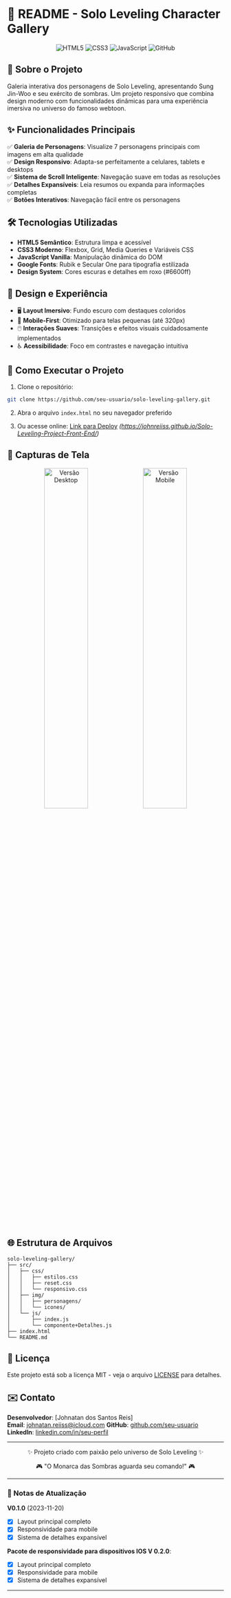 # 📜 README - Solo Leveling Character Gallery

<div align="center">
  <img src="https://img.shields.io/badge/HTML5-E34F26?style=for-the-badge&logo=html5&logoColor=white" alt="HTML5">
  <img src="https://img.shields.io/badge/CSS3-1572B6?style=for-the-badge&logo=css3&logoColor=white" alt="CSS3">
  <img src="https://img.shields.io/badge/JavaScript-F7DF1E?style=for-the-badge&logo=javascript&logoColor=black" alt="JavaScript">
  <img src="https://img.shields.io/badge/GitHub-100000?style=for-the-badge&logo=github&logoColor=white" alt="GitHub">
</div>

## 🌟 Sobre o Projeto

Galeria interativa dos personagens de Solo Leveling, apresentando Sung Jin-Woo e seu exército de sombras. Um projeto responsivo que combina design moderno com funcionalidades dinâmicas para uma experiência imersiva no universo do famoso webtoon.

## ✨ Funcionalidades Principais

✅ **Galeria de Personagens**: Visualize 7 personagens principais com imagens em alta qualidade  
✅ **Design Responsivo**: Adapta-se perfeitamente a celulares, tablets e desktops  
✅ **Sistema de Scroll Inteligente**: Navegação suave em todas as resoluções  
✅ **Detalhes Expansíveis**: Leia resumos ou expanda para informações completas  
✅ **Botões Interativos**: Navegação fácil entre os personagens  

## 🛠️ Tecnologias Utilizadas

- **HTML5 Semântico**: Estrutura limpa e acessível
- **CSS3 Moderno**: Flexbox, Grid, Media Queries e Variáveis CSS
- **JavaScript Vanilla**: Manipulação dinâmica do DOM
- **Google Fonts**: Rubik e Secular One para tipografia estilizada
- **Design System**: Cores escuras e detalhes em roxo (#6600ff)

## 🎨 Design e Experiência

- 🖥️ **Layout Imersivo**: Fundo escuro com destaques coloridos
- 📱 **Mobile-First**: Otimizado para telas pequenas (até 320px)
- 🖱️ **Interações Suaves**: Transições e efeitos visuais cuidadosamente implementados
- ♿ **Acessibilidade**: Foco em contrastes e navegação intuitiva

## 🚀 Como Executar o Projeto

1. Clone o repositório:
```bash
git clone https://github.com/seu-usuario/solo-leveling-gallery.git
```

2. Abra o arquivo `index.html` no seu navegador preferido

3. Ou acesse online: [Link para Deploy](#) *(https://johnreiiss.github.io/Solo-Leveling-Project-Front-End/)*

## 📸 Capturas de Tela

<div align="center">
  <img src="./preview-desktop.jpg" width="45%" alt="Versão Desktop">
  <img src="./preview-mobile.jpg" width="45%" alt="Versão Mobile">
</div>

## 🌐 Estrutura de Arquivos

```
solo-leveling-gallery/
├── src/
│   ├── css/
│   │   ├── estilos.css
│   │   ├── reset.css
│   │   └── responsivo.css
│   ├── img/
│   │   ├── personagens/
│   │   └── icones/
│   └── js/
│       ├── index.js
│       └── componente+Detalhes.js
├── index.html
└── README.md
```

## 📄 Licença

Este projeto está sob a licença MIT - veja o arquivo [LICENSE](LICENSE) para detalhes.

## ✉️ Contato

**Desenvolvedor**: [Johnatan dos Santos Reis]  
**Email**: johnatan.reiiss@icloud.com 
**GitHub**: [github.com/seu-usuario](https://github.com/seu-usuario)  
**LinkedIn**: [linkedin.com/in/seu-perfil](https://linkedin.com/in/seu-perfil)  

---

<div align="center">
  <p>✨ Projeto criado com paixão pelo universo de Solo Leveling ✨</p>
  <p>🎮 "O Monarca das Sombras aguarda seu comando!" 🎮</p>
</div>

---

### 📌 Notas de Atualização

**V0.1.0** (2023-11-20)
- [x] Layout principal completo
- [x] Responsividade para mobile
- [x] Sistema de detalhes expansível

**Pacote de responsividade para dispositivos IOS V 0.2.0**:
- [x] Layout principal completo
- [x] Responsividade para mobile
- [x] Sistema de detalhes expansível

---
